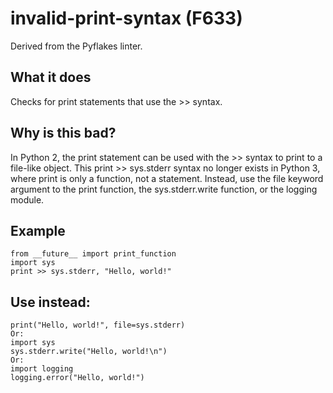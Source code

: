 # invalid-print-syntax (F633)
Derived from the Pyflakes linter.
## What it does
Checks for print statements that use the >> syntax.
## Why is this bad?
In Python 2, the print statement can be used with the >> syntax to
print to a file-like object. This print >> sys.stderr syntax no
longer exists in Python 3, where print is only a function, not a
statement.
Instead, use the file keyword argument to the print function, the
sys.stderr.write function, or the logging module.
## Example
```
from __future__ import print_function
import sys
print >> sys.stderr, "Hello, world!"
```
## Use instead:
```
print("Hello, world!", file=sys.stderr)
Or:
import sys
sys.stderr.write("Hello, world!\n")
Or:
import logging
logging.error("Hello, world!")
```